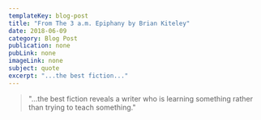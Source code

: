 ```yaml
---
templateKey: blog-post
title: "From The 3 a.m. Epiphany by Brian Kiteley"
date: 2018-06-09
category: Blog Post
publication: none
pubLink: none
imageLink: none
subject: quote
excerpt: "...the best fiction..."
---
```

> "...the best fiction reveals a writer who is learning something rather than trying to teach something."
